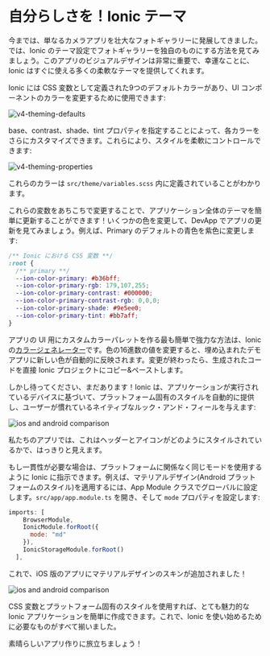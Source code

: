 ---
---

# 自分らしさを！Ionic テーマ

今までは、単なるカメラアプリを壮大なフォトギャラリーに発展してきました。では、Ionic のテーマ設定でフォトギャラリーを独自のものにする方法を見てみましょう。このアプリのビジュアルデザインは非常に重要で、幸運なことに、Ionic はすぐに使える多くの柔軟なテーマを提供してくれます。

Ionic には CSS 変数として定義された9つのデフォルトカラーがあり、UI コンポーネントのカラーを変更するために使用できます:

![v4-theming-defaults](/img/guides/first-app-v4/theming-defaults.png)

base、contrast、shade、tint プロパティを指定することによって、各カラーをさらにカスタマイズできます。これらにより、スタイルを柔軟にコントロールできます:

![v4-theming-properties](/img/guides/first-app-v4/theming-properties.png)

これらのカラーは `src/theme/variables.scss` 内に定義されていることがわかります。

これらの変数をあちこちで変更することで、アプリケーション全体のテーマを簡単に更新することができます！いくつかの色を変更して、DevApp でアプリの更新を見てみましょう。例えば、Primary のデフォルトの青色を紫色に変更します:

```css
/** Ionic における CSS 変数 **/
:root {
  /** primary **/
  --ion-color-primary: #b36bff;
  --ion-color-primary-rgb: 179,107,255;
  --ion-color-primary-contrast: #000000;
  --ion-color-primary-contrast-rgb: 0,0,0;
  --ion-color-primary-shade: #9e5ee0;
  --ion-color-primary-tint: #bb7aff;
}
```

アプリの UI 用にカスタムカラーパレットを作る最も簡単で強力な方法は、Ionic の[カラージェネレーター](/docs/theming/color-generator)です。色の16進数の値を変更すると、埋め込まれたデモアプリに新しい色が自動的に反映されます。変更が終わったら、生成されたコードを直接 Ionic プロジェクトにコピー&ペーストします。

しかし待ってください、まだあります！Ionic は、アプリケーションが実行されているデバイスに基づいて、プラットフォーム固有のスタイルを自動的に提供し、ユーザーが慣れているネイティブなルック・アンド・フィールを与えます:

![ios and android comparison](/img/guides/first-app-v3/ion-lab-comparison.png)

私たちのアプリでは、これはヘッダーとアイコンがどのようにスタイルされているかで、はっきりと見えます。

もし一貫性が必要な場合は、プラットフォームに関係なく同じモードを使用するように Ionic に指示できます。例えば、マテリアルデザイン(Android プラットフォームのスタイル)を適用するには、App Module クラスでグローバルに設定します。`src/app/app.module.ts` を開き、そして `mode` プロパティを設定します:

```Javascript
imports: [
    BrowserModule,
    IonicModule.forRoot({
      mode: "md"
    }),
    IonicStorageModule.forRoot()
  ],
```

これで、iOS 版のアプリにマテリアルデザインのスキンが追加されました！

![ios and android comparison](/img/guides/first-app-v3/ion-lab-md-styling.png)

CSS 変数とプラットフォーム固有のスタイルを使用すれば、とても魅力的なIonic アプリケーションを簡単に作成できます。これで、Ionic を使い始めるために必要なものがすべて揃いました。

素晴らしいアプリ作りに旅立ちましょう！
